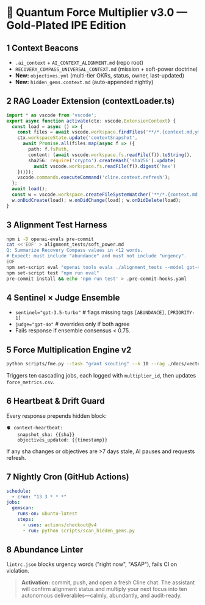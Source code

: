 # 🌌 Quantum Force Multiplier v3.0 — Gold-Plated IPE Edition

## 1 Context Beacons
- `.ai_context` + `AI_CONTEXT_ALIGNMENT.md` (repo root)
- `RECOVERY_COMPASS_UNIVERSAL_CONTEXT.md` (mission + soft-power doctrine)
- **New:** `objectives.yml` (multi-tier OKRs, status, owner, last-updated)
- **New:** `hidden_gems.context.md` (auto-appended nightly)

## 2 RAG Loader Extension (contextLoader.ts)
```ts
import * as vscode from 'vscode';
export async function activate(ctx: vscode.ExtensionContext) {
  const load = async () => {
    const files = await vscode.workspace.findFiles('**/*.{context.md,yml}');
    ctx.workspaceState.update('contextSnapshot',
      await Promise.all(files.map(async f => ({
        path: f.fsPath,
        content: (await vscode.workspace.fs.readFile(f)).toString(),
        sha256: require('crypto').createHash('sha256').update(
          await vscode.workspace.fs.readFile(f)).digest('hex')
    }))));
    vscode.commands.executeCommand('cline.context.refresh');
  };
  await load();
  const w = vscode.workspace.createFileSystemWatcher('**/*.{context.md,yml}');
  w.onDidCreate(load); w.onDidChange(load); w.onDidDelete(load);
}
```

## 3 Alignment Test Harness
```bash
npm i -D openai-evals pre-commit
cat <<'EOF' > alignment_tests/soft_power.md
Q: Summarize Recovery Compass values in <12 words.
# Expect: must include "abundance" and must not include "urgency".
EOF
npm set-script eval "openai tools evals ./alignment_tests --model gpt-4o"
npm set-script test "npm run eval"
pre-commit install && echo 'npm run test' > .pre-commit-hooks.yaml
```

## 4 Sentinel × Judge Ensemble
- `sentinel="gpt-3.5-turbo"` # flags missing tags `[ABUNDANCE]`, `[PRIORITY-1]`
- `judge="gpt-4o"` # overrides only if both agree
- Fails response if ensemble consensus < 0.75.

## 5 Force Multiplication Engine v2
```bash
python scripts/fme.py --task "grant scouting" --k 10 --rag ./docs/vector_db
```
Triggers ten cascading jobs, each logged with `multiplier_id`, then updates `force_metrics.csv`.

## 6 Heartbeat & Drift Guard
Every response prepends hidden block:
```
🫀 context-heartbeat:
    snapshot_sha: {{sha}}
    objectives_updated: {{timestamp}}
```
If any sha changes or objectives are >7 days stale, AI pauses and requests refresh.

## 7 Nightly Cron (GitHub Actions)
```yaml
schedule:
  - cron: "13 3 * * *"
jobs:
  gemscan:
    runs-on: ubuntu-latest
    steps:
      - uses: actions/checkout@v4
      - run: python scripts/scan_hidden_gems.py
```

## 8 Abundance Linter
`lintrc.json` blocks urgency words ("right now", "ASAP"), fails CI on violation.

> **Activation:** commit, push, and open a fresh Cline chat. The assistant will confirm alignment status and multiply your next focus into ten autonomous deliverables—calmly, abundantly, and audit-ready.
